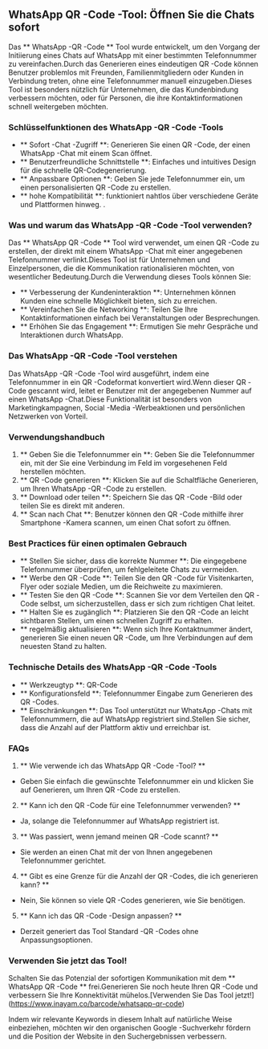 ## WhatsApp QR -Code -Tool: Öffnen Sie die Chats sofort

Das ** WhatsApp -QR -Code ** Tool wurde entwickelt, um den Vorgang der Initiierung eines Chats auf WhatsApp mit einer bestimmten Telefonnummer zu vereinfachen.Durch das Generieren eines eindeutigen QR -Code können Benutzer problemlos mit Freunden, Familienmitgliedern oder Kunden in Verbindung treten, ohne eine Telefonnummer manuell einzugeben.Dieses Tool ist besonders nützlich für Unternehmen, die das Kundenbindung verbessern möchten, oder für Personen, die ihre Kontaktinformationen schnell weitergeben möchten.

### Schlüsselfunktionen des WhatsApp -QR -Code -Tools

- ** Sofort -Chat -Zugriff **: Generieren Sie einen QR -Code, der einen WhatsApp -Chat mit einem Scan öffnet.
- ** Benutzerfreundliche Schnittstelle **: Einfaches und intuitives Design für die schnelle QR-Codegenerierung.
- ** Anpassbare Optionen **: Geben Sie jede Telefonnummer ein, um einen personalisierten QR -Code zu erstellen.
- ** hohe Kompatibilität **: funktioniert nahtlos über verschiedene Geräte und Plattformen hinweg.
.

### Was und warum das WhatsApp -QR -Code -Tool verwenden?

Das ** WhatsApp QR -Code ** Tool wird verwendet, um einen QR -Code zu erstellen, der direkt mit einem WhatsApp -Chat mit einer angegebenen Telefonnummer verlinkt.Dieses Tool ist für Unternehmen und Einzelpersonen, die die Kommunikation rationalisieren möchten, von wesentlicher Bedeutung.Durch die Verwendung dieses Tools können Sie:

- ** Verbesserung der Kundeninteraktion **: Unternehmen können Kunden eine schnelle Möglichkeit bieten, sich zu erreichen.
- ** Vereinfachen Sie die Networking **: Teilen Sie Ihre Kontaktinformationen einfach bei Veranstaltungen oder Besprechungen.
- ** Erhöhen Sie das Engagement **: Ermutigen Sie mehr Gespräche und Interaktionen durch WhatsApp.

### Das WhatsApp -QR -Code -Tool verstehen

Das WhatsApp -QR -Code -Tool wird ausgeführt, indem eine Telefonnummer in ein QR -Codeformat konvertiert wird.Wenn dieser QR -Code gescannt wird, leitet er Benutzer mit der angegebenen Nummer auf einen WhatsApp -Chat.Diese Funktionalität ist besonders von Marketingkampagnen, Social -Media -Werbeaktionen und persönlichen Netzwerken von Vorteil.

### Verwendungshandbuch

1. ** Geben Sie die Telefonnummer ein **: Geben Sie die Telefonnummer ein, mit der Sie eine Verbindung im Feld im vorgesehenen Feld herstellen möchten.
2. ** QR -Code generieren **: Klicken Sie auf die Schaltfläche Generieren, um Ihren WhatsApp -QR -Code zu erstellen.
3. ** Download oder teilen **: Speichern Sie das QR -Code -Bild oder teilen Sie es direkt mit anderen.
4. ** Scan nach Chat **: Benutzer können den QR -Code mithilfe ihrer Smartphone -Kamera scannen, um einen Chat sofort zu öffnen.

### Best Practices für einen optimalen Gebrauch

- ** Stellen Sie sicher, dass die korrekte Nummer **: Die eingegebene Telefonnummer überprüfen, um fehlgeleitete Chats zu vermeiden.
- ** Werbe den QR -Code **: Teilen Sie den QR -Code für Visitenkarten, Flyer oder soziale Medien, um die Reichweite zu maximieren.
- ** Testen Sie den QR -Code **: Scannen Sie vor dem Verteilen den QR -Code selbst, um sicherzustellen, dass er sich zum richtigen Chat leitet.
- ** Halten Sie es zugänglich **: Platzieren Sie den QR -Code an leicht sichtbaren Stellen, um einen schnellen Zugriff zu erhalten.
- ** regelmäßig aktualisieren **: Wenn sich Ihre Kontaktnummer ändert, generieren Sie einen neuen QR -Code, um Ihre Verbindungen auf dem neuesten Stand zu halten.

### Technische Details des WhatsApp -QR -Code -Tools

- ** Werkzeugtyp **: QR-Code
- ** Konfigurationsfeld **: Telefonnummer Eingabe zum Generieren des QR -Codes.
- ** Einschränkungen **: Das Tool unterstützt nur WhatsApp -Chats mit Telefonnummern, die auf WhatsApp registriert sind.Stellen Sie sicher, dass die Anzahl auf der Plattform aktiv und erreichbar ist.

### FAQs

1. ** Wie verwende ich das WhatsApp QR -Code -Tool? **
- Geben Sie einfach die gewünschte Telefonnummer ein und klicken Sie auf Generieren, um Ihren QR -Code zu erstellen.

2. ** Kann ich den QR -Code für eine Telefonnummer verwenden? **
- Ja, solange die Telefonnummer auf WhatsApp registriert ist.

3. ** Was passiert, wenn jemand meinen QR -Code scannt? **
- Sie werden an einen Chat mit der von Ihnen angegebenen Telefonnummer gerichtet.

4. ** Gibt es eine Grenze für die Anzahl der QR -Codes, die ich generieren kann? **
- Nein, Sie können so viele QR -Codes generieren, wie Sie benötigen.

5. ** Kann ich das QR -Code -Design anpassen? **
- Derzeit generiert das Tool Standard -QR -Codes ohne Anpassungsoptionen.

### Verwenden Sie jetzt das Tool!

Schalten Sie das Potenzial der sofortigen Kommunikation mit dem ** WhatsApp QR -Code ** frei.Generieren Sie noch heute Ihren QR -Code und verbessern Sie Ihre Konnektivität mühelos.[Verwenden Sie Das Tool jetzt!] (https://www.inayam.co/barcode/whatsapp-qr-code)

Indem wir relevante Keywords in diesem Inhalt auf natürliche Weise einbeziehen, möchten wir den organischen Google -Suchverkehr fördern und die Position der Website in den Suchergebnissen verbessern.